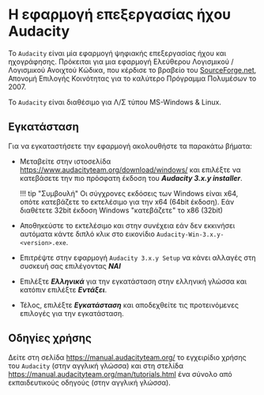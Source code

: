 # Η εφαρμογή επεξεργασίας ήχου Audacity

Το `Audacity` είναι μία εφαρμογή ψηφιακής επεξεργασίας ήχου και ηχογράφησης. Πρόκειται για μια εφαρμογή Ελεύθερου Λογισμικού / Λογισμικού Ανοιχτού Κώδικα, που κέρδισε το βραβείο του [SourceForge.net](https://sourceforge.net/), Απονομή Επιλογής Κοινότητας για το καλύτερο Πρόγραμμα Πολυμέσων το 2007.

Το `Audacity` είναι διαθέσιμο για Λ/Σ τύπου MS-Windows & Linux.

## Εγκατάσταση

Για να εγκαταστήσετε την εφαρμογή ακολουθήστε τα παρακάτω βήματα:

- Μεταβείτε στην ιστοσελίδα <https://www.audacityteam.org/download/windows/> και επιλέξτε να κατεβάσετε την πιο πρόσφατη έκδοση του ***Audacity 3.x.y installer***.

    !!! tip "Συμβουλή"
        Οι σύγχρονες εκδόσεις των Windows είναι x64, οπότε κατεβάζετε το εκτελέσιμο για την x64 (64bit έκδοση). Εάν διαθέτετε 32bit έκδοση Windows "κατεβάζετε" το x86 (32bit)

- Αποθηκεύστε το εκτελέσιμο και στην συνέχεια εάν δεν εκκινήσει αυτόματα κάντε διπλό κλικ στο εικονίδιο `Audacity-Win-3.x.y-<version>.exe`.
- Επιτρέψτε στην εφαρμογή `Audacity 3.x.y Setup` να κάνει αλλαγές στη συσκευή σας επιλέγοντας ***ΝΑΙ***
- Επιλέξτε ***Ελληνικά*** για την εγκατάσταση στην ελληνική γλώσσα και κατόπιν επιλέξτε ***Εντάξει***.
- Τέλος, επιλέξτε ***Εγκατάσταση*** και αποδεχθείτε τις προτεινόμενες επιλογές για την εγκατάσταση.

## Οδηγίες χρήσης

Δείτε στη σελίδα <https://manual.audacityteam.org/> το εγχειρίδιο χρήσης του `Audacity` (στην αγγλική γλώσσα) και στη στελίδα <https://manual.audacityteam.org/man/tutorials.html> ένα σύνολο από εκπαιδευτικούς οδηγούς (στην αγγλική γλώσσα).
